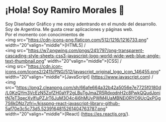 # ¡Hola! Soy Ramiro Morales 👋

Soy Diseñador Gráfico y me estoy adentrando en el mundo del desarrollo.
<br>Soy de Argentina. Me gusta crear aplicaciones y páginas web.
<br>Por el momento con conocimientos de
<br><img src="https://cdn-icons-png.flaticon.com/512/1216/1216733.png" width="20"valign="middle">[HTML5] / 
<br><img src="https://w7.pngwing.com/pngs/241/797/png-transparent-cascading-style-sheets-css3-javascript-logo-world-wide-web-blue-angle-text-thumbnail.png" width="20"valign="middle">[CSS] /
<br><img src="https://cdn.icon-icons.com/icons2/2415/PNG/512/javascript_original_logo_icon_146455.png" width="20"valign="middle">[JavaScript] (https://www.javascript.com) /
<br><img src="https://png2.cleanpng.com/sh/66afe664a32b42a5056e7e7725f0180d/L0KzQYm3VcEzN5ZofZH0aYP2gLBuTgJmaZR5RdxqdnH2c8PwkQQudJpnitN7eT3qecXvlfIuPZJrT6JuM3O4c4i6hMUvPWM4UaMBNEi0RYO9UcQxPGg7S6kDNz7zfri=/kisspng-react-javascript-library-github-5af70e3c5c73d5.5239164815261404763787.png" width="20"valign="middle">[React] (https://es.reactjs.org/).
